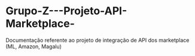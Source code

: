 # Grupo-Z---Projeto-API-Marketplace-
Documentação referente ao projeto de integração de API dos marketplace (ML, Amazon, Magalu)
